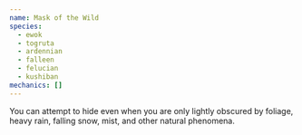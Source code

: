 ```yaml
---
name: Mask of the Wild
species:
  - ewok
  - togruta
  - ardennian
  - falleen
  - felucian
  - kushiban
mechanics: []
---
```

You can attempt to hide even when you are only lightly obscured by foliage, heavy rain, falling snow, mist, and other natural phenomena.
